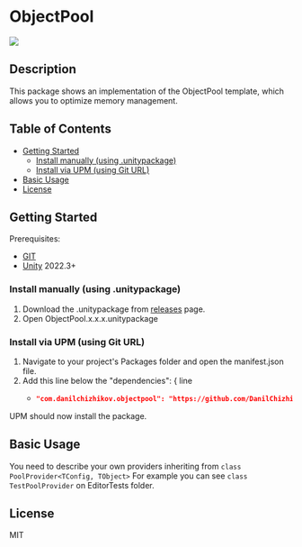 # ObjectPool
![](https://img.shields.io/badge/unity-2022.3+-000.svg)

## Description
This package shows an implementation of the ObjectPool template, which allows you to optimize memory management.

## Table of Contents
- [Getting Started](#Getting-Started)
    - [Install manually (using .unitypackage)](#Install-manually-(using-.unitypackage))
    - [Install via UPM (using Git URL)](#Install-via-UPM-(using-Git-URL))
- [Basic Usage](#Basic-Usage)
- [License](#License)

## Getting Started
Prerequisites:
- [GIT](https://git-scm.com/downloads)
- [Unity](https://unity.com/releases/editor/archive) 2022.3+

### Install manually (using .unitypackage)
1. Download the .unitypackage from [releases](https://github.com/DanilChizhikov/ObjectPool/releases/) page.
2. Open ObjectPool.x.x.x.unitypackage

### Install via UPM (using Git URL)
1. Navigate to your project's Packages folder and open the manifest.json file.
2. Add this line below the "dependencies": { line
    - ```json title="Packages/manifest.json"
      "com.danilchizhikov.objectpool": "https://github.com/DanilChizhikov/ObjectPool.git?path=Assets/ObjectPool",
      ```
UPM should now install the package.

## Basic Usage
You need to describe your own providers inheriting from `class PoolProvider<TConfig, TObject>`
For example you can see `class TestPoolProvider` on EditorTests folder.

## License

MIT